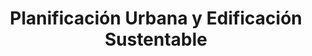 ---
title: "Planificación Urbana y Edificación Sustentable"
expertise: 
    enable : true
    main_title: "Planificación Urbana y "
    color_title: "Edificación Sustentable"
    case_studies1: Algunos de
    case_studies2: nuestros proyectos
    main_bg_image_webp: images/expertise/planning-building/Planificacion-urbana-banner.jpg
    main_bg_image: images/expertise/planning-building/Planificacion-urbana-banner.jpg
    image_webp: images/expertise/planning-building/Planificacion-urbana-icono-1.png
    image: images/expertise/planning-building/Planificacion-urbana-icono-1.png
    extra_title : Ayudamos a diseñar y construir ciudades 
    extra_content : socialmente justas, económicamente robustas y ambientalmente amigables.
    bg_image : "images/backgrounds/Background-blanco-2.jpg"
    bg_image_webp : "images/backgrounds/Background-blanco-2.jpg"
    description : "This is meta description"
    subtitle: "Soluciones para ciudades y edificaciones"
    text: "Creamos soluciones para ciudades y edificaciones que reduzcan los costos de inversión y mantenimiento, mejoren la calidad de vida de sus habitantes y tengan un buen desempeño ambiental y energético."
    icon: ""
    key_message: Más de 50 ciudades beneficiadas con nuestro trabajo.
    casestudy_item:
      # casestudy item loop
      - name: "Escenarios de crecimiento para evaluar los beneficios de la densificación urbana en la ciudad de León, Guanajuato"
        case_locations: León, Estado de Guanajuato, México
        case_years: 2019 - 2020
        case_clients: Agencia Alemana de Cooperación Internacional (GIZ) y el Gobierno de León, Guanajuato
        case_id: ph1
        case_content: "El proyecto consiste en el desarrollo de una serie de escenarios de crecimiento urbano para analizar los beneficios de la densificación urbana en terrenos baldíos previamente identificados dentro de la ciudad de León, Guanajuato. El proyecto es una colaboración con la Agencia Alemana de Cooperación Internacional (GIZ) para apoyar el proceso de planificación urbana en la ciudad de León, Guanajuato."
        tab_image: images/expertise/planning-building/Ilustra-1.png
        tab_image_webp: images/expertise/planning-building/Ilustra-1.png
        case_image: images/expertise/planning-building/P1_Leon_Gto.jpg
        case_image_webp: images/expertise/planning-building/P1_Leon_Gto.jpg
      # casestudy item loop
      - name: "Escenarios de Crecimiento Urbano para el Reino Hachemita de Jordania"
        case_locations: Amman, Russeifa, Zarqa, Irbid y Mafraq, Jordania
        case_years: 2017-2018
        case_clients: Grupo Banco Mundial y Korean Green Growth Trust Fund
        case_id: ph2
        case_content: "Mediante la modelación de escenarios urbanos, el gobierno nacional de Jordania y las autoridades locales de Amman, Irbid, Russeifa, Zarqa y Mafraq evaluaron estrategias e inversiones para impulsar un desarrollo urbano sustentable a largo plazo. El estudio compara diferentes alternativas de crecimiento urbano para las cinco ciudades. A través del estudio se comparó cuantitativamente el impacto de diferentes políticas públicas en lo ambiental, social y económico, informando a los tomadores de decisiones y generando consenso sobre las políticas que otorgan mayores beneficios. El proyecto se desarrolló con fondos del Korean Green Growth Trust Fund a través del Grupo Banco Mundial."
        tab_image: images/expertise/planning-building/Ilustra-2.png
        tab_image_webp: images/expertise/planning-building/Ilustra-2.png
        case_image: images/expertise/planning-building/P2_Jordania.jpg
        case_image_webp: images/expertise/planning-building/P2_Jordania.jpg
      # casestudy item loop
      - name: "Escenarios de Crecimiento Urbano para Indonesia"
        case_locations: Denpasar, Palu y Semarang, Indonesia
        case_years: 2017-2018
        case_clients: Grupo Banco Mundial y Gobierno Nacional de Indonesia
        case_id: ph3
        case_content: "Escenarios de Crecimiento Urbano para Indonesia es un proyecto fundado por Korean Green Growth Trust Fund a través del Grupo Banco Mundial, el cual tiene como objetivo el evaluar posibles patrones de desarrollo para las ciudades de Denpasar y Semarang. Se adaptaron dos herramientas –Suitability y Urban Performance y se desarrollaron escenarios de crecimiento urbano para visualizar los impactos de diferentes políticas públicas en las dimensiones ambiental, social y económica. Los escenarios evaluaron diferentes políticas urbanas en términos de disponibilidad de vivienda, eficiencia del agua, consumo de energía, balance de costos-ingresos y emisiones de gases de efecto invernadero, estimando así indicadores ambientales, sociales y económicos para cada escenario de crecimiento urbano. Además, se evaluaron los beneficios y las desventajas de diferentes combinaciones de políticas públicas, proyectos y condiciones para llegar a un consenso sobre la mejor ruta de desarrollo. Se instruyó a las partes interesadas sobre el uso de las herramientas de planificación urbana desarrolladas a través de varios talleres de desarrollo de capacidades.\n\n
        Finalmente, como una extensión para Indonesia, se propusieron áreas para la reubicación de asentamientos de población en Palu después del terremoto y tsunami de 2018."
        tab_image: images/expertise/planning-building/Ilustra-3.png
        tab_image_webp: images/expertise/planning-building/Ilustra-3.png
        case_image: images/expertise/planning-building/P3_Indonesia.jpg
        case_image_webp: images/expertise/planning-building/P3_Indonesia.jpg
---